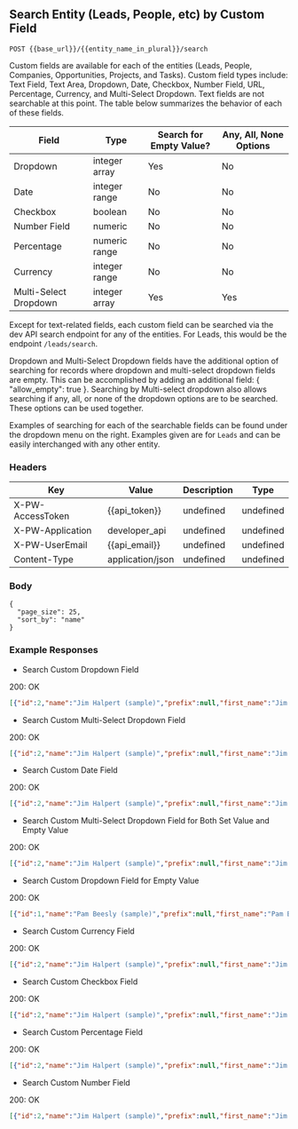 ## Search Entity (Leads, People, etc) by Custom Field

```POST {{base_url}}/{{entity_name_in_plural}}/search```

Custom fields are available for each of the entities (Leads, People, Companies, Opportunities, Projects, and Tasks). Custom field types include: Text Field, Text Area, Dropdown, Date, Checkbox, Number Field, URL, Percentage, Currency, and Multi-Select Dropdown. Text fields are not searchable at this point. The table below summarizes the behavior of each of these fields.

| Field                 | Type          | Search for Empty Value? | Any, All, None Options |
| --------------------- | ------------- | ----------------------- | ---------------------- |
| Dropdown              | integer array | Yes                     | No                     |
| Date                  | integer range | No                      | No                     |
| Checkbox              | boolean       | No                      | No                     |
| Number Field          | numeric       | No                      | No                     |
| Percentage            | numeric range | No                      | No                     |
| Currency              | integer range | No                      | No                     |
| Multi-Select Dropdown | integer array | Yes                     | Yes                    |

Except for text-related fields, each custom field can be searched via the dev API search endpoint for any of the entities. For Leads, this would be the endpoint `/leads/search`.

Dropdown and Multi-Select Dropdown fields have the additional option of searching for records where dropdown and multi-select dropdown fields are empty. This can be accomplished by adding an additional field: { "allow_empty": true }. Searching by Multi-select dropdown also allows searching if any, all, or none of the dropdown options are to be searched. These options can be used together.

Examples of searching for each of the searchable fields can be found under the dropdown menu on the right. Examples given are for `Leads` and can be easily interchanged with any other entity.

### Headers

Key | Value | Description | Type
--- | --- | --- | ---
X-PW-AccessToken | {{api_token}} | undefined | undefined
X-PW-Application | developer_api | undefined | undefined
X-PW-UserEmail | {{api_email}} | undefined | undefined
Content-Type | application/json | undefined | undefined
### Body

```
{
  "page_size": 25,
  "sort_by": "name"
}
```
### Example Responses

- Search Custom Dropdown Field

200: OK
```json
[{"id":2,"name":"Jim Halpert (sample)","prefix":null,"first_name":"Jim Halpert (sample)","last_name":null,"middle_name":null,"suffix":null,"address":{"street":"213 West Main St","city":"Scranton","state":"PA","postal_code":"18503","country":null},"assignee_id":null,"company_name":"Dunder Mifflin, Inc.","customer_source_id":1,"details":"A Lead is someone you've qualified as a potential client. When you are ready to start making a deal, simply convert the Lead into an Opportunity.\n\nOnce your Lead becomes an Opportunity, you'll be able to track progress between each stage of the deal making process in your fully customizable Opportunity Pipeline. Add your own Lead and convert it to an Opportunity to see how it works!","email":{"email":"jim@dundermifflin.com","category":"work"},"interaction_count":0,"monetary_unit":null,"monetary_value":2500,"socials":[],"status":"New","status_id":1,"tags":["sample"],"title":"Manager","websites":[{"url":"http://www.dundermifflin.com","category":"work"}],"phone_numbers":[{"number":"5104447778","category":"work"}],"custom_fields":[{"custom_field_definition_id":1,"value":"Blah"},{"custom_field_definition_id":2,"value":"blah blah blah"},{"custom_field_definition_id":3,"value":1},{"custom_field_definition_id":4,"value":1518595200},{"custom_field_definition_id":5,"value":true},{"custom_field_definition_id":6,"value":42.0},{"custom_field_definition_id":7,"value":"http://blah.com"},{"custom_field_definition_id":8,"value":50},{"custom_field_definition_id":9,"value":1000.0},{"custom_field_definition_id":10,"value":[3]}],"date_created":1518656437,"date_modified":1518657195,"date_last_contacted":null}]
```
- Search Custom Multi-Select Dropdown Field

200: OK
```json
[{"id":2,"name":"Jim Halpert (sample)","prefix":null,"first_name":"Jim Halpert (sample)","last_name":null,"middle_name":null,"suffix":null,"address":{"street":"213 West Main St","city":"Scranton","state":"PA","postal_code":"18503","country":null},"assignee_id":null,"company_name":"Dunder Mifflin, Inc.","customer_source_id":1,"details":"A Lead is someone you've qualified as a potential client. When you are ready to start making a deal, simply convert the Lead into an Opportunity.\n\nOnce your Lead becomes an Opportunity, you'll be able to track progress between each stage of the deal making process in your fully customizable Opportunity Pipeline. Add your own Lead and convert it to an Opportunity to see how it works!","email":{"email":"jim@dundermifflin.com","category":"work"},"interaction_count":0,"monetary_unit":null,"monetary_value":2500,"socials":[],"status":"New","status_id":1,"tags":["sample"],"title":"Manager","websites":[{"url":"http://www.dundermifflin.com","category":"work"}],"phone_numbers":[{"number":"5104447778","category":"work"}],"custom_fields":[{"custom_field_definition_id":1,"value":"Blah"},{"custom_field_definition_id":2,"value":"blah blah blah"},{"custom_field_definition_id":3,"value":1},{"custom_field_definition_id":4,"value":1518595200},{"custom_field_definition_id":5,"value":true},{"custom_field_definition_id":6,"value":42.0},{"custom_field_definition_id":7,"value":"http://blah.com"},{"custom_field_definition_id":8,"value":50},{"custom_field_definition_id":9,"value":1000.0},{"custom_field_definition_id":10,"value":[3]}],"date_created":1518656437,"date_modified":1518657195,"date_last_contacted":null}]
```
- Search Custom Date Field

200: OK
```json
[{"id":2,"name":"Jim Halpert (sample)","prefix":null,"first_name":"Jim Halpert (sample)","last_name":null,"middle_name":null,"suffix":null,"address":{"street":"213 West Main St","city":"Scranton","state":"PA","postal_code":"18503","country":null},"assignee_id":null,"company_name":"Dunder Mifflin, Inc.","customer_source_id":1,"details":"A Lead is someone you've qualified as a potential client. When you are ready to start making a deal, simply convert the Lead into an Opportunity.\n\nOnce your Lead becomes an Opportunity, you'll be able to track progress between each stage of the deal making process in your fully customizable Opportunity Pipeline. Add your own Lead and convert it to an Opportunity to see how it works!","email":{"email":"jim@dundermifflin.com","category":"work"},"interaction_count":0,"monetary_unit":null,"monetary_value":2500,"socials":[],"status":"New","status_id":1,"tags":["sample"],"title":"Manager","websites":[{"url":"http://www.dundermifflin.com","category":"work"}],"phone_numbers":[{"number":"5104447778","category":"work"}],"custom_fields":[{"custom_field_definition_id":1,"value":"Blah"},{"custom_field_definition_id":2,"value":"blah blah blah"},{"custom_field_definition_id":3,"value":1},{"custom_field_definition_id":4,"value":1518595200},{"custom_field_definition_id":5,"value":true},{"custom_field_definition_id":6,"value":42.0},{"custom_field_definition_id":7,"value":"http://blah.com"},{"custom_field_definition_id":8,"value":50},{"custom_field_definition_id":9,"value":1000.0},{"custom_field_definition_id":10,"value":[3]}],"date_created":1518656437,"date_modified":1518657195,"date_last_contacted":null}]
```
- Search Custom Multi-Select Dropdown Field for Both Set Value and Empty Value

200: OK
```json
[{"id":2,"name":"Jim Halpert (sample)","prefix":null,"first_name":"Jim Halpert (sample)","last_name":null,"middle_name":null,"suffix":null,"address":{"street":"213 West Main St","city":"Scranton","state":"PA","postal_code":"18503","country":null},"assignee_id":null,"company_name":"Dunder Mifflin, Inc.","customer_source_id":1,"details":"A Lead is someone you've qualified as a potential client. When you are ready to start making a deal, simply convert the Lead into an Opportunity.\n\nOnce your Lead becomes an Opportunity, you'll be able to track progress between each stage of the deal making process in your fully customizable Opportunity Pipeline. Add your own Lead and convert it to an Opportunity to see how it works!","email":{"email":"jim@dundermifflin.com","category":"work"},"interaction_count":0,"monetary_unit":null,"monetary_value":2500,"socials":[],"status":"New","status_id":1,"tags":["sample"],"title":"Manager","websites":[{"url":"http://www.dundermifflin.com","category":"work"}],"phone_numbers":[{"number":"5104447778","category":"work"}],"custom_fields":[{"custom_field_definition_id":1,"value":"Blah"},{"custom_field_definition_id":2,"value":"blah blah blah"},{"custom_field_definition_id":3,"value":1},{"custom_field_definition_id":4,"value":1518595200},{"custom_field_definition_id":5,"value":true},{"custom_field_definition_id":6,"value":42.0},{"custom_field_definition_id":7,"value":"http://blah.com"},{"custom_field_definition_id":8,"value":50},{"custom_field_definition_id":9,"value":1000.0},{"custom_field_definition_id":10,"value":[3]}],"date_created":1518656437,"date_modified":1518657195,"date_last_contacted":null},{"id":1,"name":"Pam Beesly (sample)","prefix":null,"first_name":"Pam Beesly (sample)","last_name":null,"middle_name":null,"suffix":null,"address":null,"assignee_id":null,"company_name":"Dunder Mifflin, Inc.","customer_source_id":1,"details":"A Lead is someone you've qualified as a potential client. When you are ready to start making a deal, simply convert the Lead into an Opportunity.\n\nOnce your Lead becomes an Opportunity, you'll be able to track progress between each stage of the deal making process in your fully customizable Opportunity Pipeline. Add your own Lead and convert it to an Opportunity to see how it works!","email":{"email":"pam@dundermifflin.com","category":"work"},"interaction_count":0,"monetary_unit":null,"monetary_value":5000,"socials":[],"status":"New","status_id":1,"tags":["sample"],"title":"Office Coordinator","websites":[{"url":"http://www.dundermifflin.com","category":"work"}],"phone_numbers":[{"number":"5105553333","category":"work"}],"custom_fields":[{"custom_field_definition_id":1,"value":null},{"custom_field_definition_id":9,"value":null},{"custom_field_definition_id":4,"value":null},{"custom_field_definition_id":6,"value":null},{"custom_field_definition_id":10,"value":[]},{"custom_field_definition_id":2,"value":null},{"custom_field_definition_id":8,"value":null},{"custom_field_definition_id":7,"value":null},{"custom_field_definition_id":5,"value":false},{"custom_field_definition_id":3,"value":null}],"date_created":1518656436,"date_modified":1518656436,"date_last_contacted":null}]
```
- Search Custom Dropdown Field for Empty Value

200: OK
```json
[{"id":1,"name":"Pam Beesly (sample)","prefix":null,"first_name":"Pam Beesly (sample)","last_name":null,"middle_name":null,"suffix":null,"address":null,"assignee_id":null,"company_name":"Dunder Mifflin, Inc.","customer_source_id":1,"details":"A Lead is someone you've qualified as a potential client. When you are ready to start making a deal, simply convert the Lead into an Opportunity.\n\nOnce your Lead becomes an Opportunity, you'll be able to track progress between each stage of the deal making process in your fully customizable Opportunity Pipeline. Add your own Lead and convert it to an Opportunity to see how it works!","email":{"email":"pam@dundermifflin.com","category":"work"},"interaction_count":0,"monetary_unit":null,"monetary_value":5000,"socials":[],"status":"New","status_id":1,"tags":["sample"],"title":"Office Coordinator","websites":[{"url":"http://www.dundermifflin.com","category":"work"}],"phone_numbers":[{"number":"5105553333","category":"work"}],"custom_fields":[{"custom_field_definition_id":1,"value":null},{"custom_field_definition_id":9,"value":null},{"custom_field_definition_id":4,"value":null},{"custom_field_definition_id":6,"value":null},{"custom_field_definition_id":10,"value":[]},{"custom_field_definition_id":2,"value":null},{"custom_field_definition_id":8,"value":null},{"custom_field_definition_id":7,"value":null},{"custom_field_definition_id":5,"value":false},{"custom_field_definition_id":3,"value":null}],"date_created":1518656436,"date_modified":1518656436,"date_last_contacted":null}]
```
- Search Custom Currency Field

200: OK
```json
[{"id":2,"name":"Jim Halpert (sample)","prefix":null,"first_name":"Jim Halpert (sample)","last_name":null,"middle_name":null,"suffix":null,"address":{"street":"213 West Main St","city":"Scranton","state":"PA","postal_code":"18503","country":null},"assignee_id":null,"company_name":"Dunder Mifflin, Inc.","customer_source_id":1,"details":"A Lead is someone you've qualified as a potential client. When you are ready to start making a deal, simply convert the Lead into an Opportunity.\n\nOnce your Lead becomes an Opportunity, you'll be able to track progress between each stage of the deal making process in your fully customizable Opportunity Pipeline. Add your own Lead and convert it to an Opportunity to see how it works!","email":{"email":"jim@dundermifflin.com","category":"work"},"interaction_count":0,"monetary_unit":null,"monetary_value":2500,"socials":[],"status":"New","status_id":1,"tags":["sample"],"title":"Manager","websites":[{"url":"http://www.dundermifflin.com","category":"work"}],"phone_numbers":[{"number":"5104447778","category":"work"}],"custom_fields":[{"custom_field_definition_id":1,"value":"Blah"},{"custom_field_definition_id":2,"value":"blah blah blah"},{"custom_field_definition_id":3,"value":1},{"custom_field_definition_id":4,"value":1518595200},{"custom_field_definition_id":5,"value":true},{"custom_field_definition_id":6,"value":42.0},{"custom_field_definition_id":7,"value":"http://blah.com"},{"custom_field_definition_id":8,"value":50},{"custom_field_definition_id":9,"value":1000.0},{"custom_field_definition_id":10,"value":[3]}],"date_created":1518656437,"date_modified":1518657195,"date_last_contacted":null}]
```
- Search Custom Checkbox Field

200: OK
```json
[{"id":2,"name":"Jim Halpert (sample)","prefix":null,"first_name":"Jim Halpert (sample)","last_name":null,"middle_name":null,"suffix":null,"address":{"street":"213 West Main St","city":"Scranton","state":"PA","postal_code":"18503","country":null},"assignee_id":null,"company_name":"Dunder Mifflin, Inc.","customer_source_id":1,"details":"A Lead is someone you've qualified as a potential client. When you are ready to start making a deal, simply convert the Lead into an Opportunity.\n\nOnce your Lead becomes an Opportunity, you'll be able to track progress between each stage of the deal making process in your fully customizable Opportunity Pipeline. Add your own Lead and convert it to an Opportunity to see how it works!","email":{"email":"jim@dundermifflin.com","category":"work"},"interaction_count":0,"monetary_unit":null,"monetary_value":2500,"socials":[],"status":"New","status_id":1,"tags":["sample"],"title":"Manager","websites":[{"url":"http://www.dundermifflin.com","category":"work"}],"phone_numbers":[{"number":"5104447778","category":"work"}],"custom_fields":[{"custom_field_definition_id":1,"value":"Blah"},{"custom_field_definition_id":2,"value":"blah blah blah"},{"custom_field_definition_id":3,"value":1},{"custom_field_definition_id":4,"value":1518595200},{"custom_field_definition_id":5,"value":true},{"custom_field_definition_id":6,"value":42.0},{"custom_field_definition_id":7,"value":"http://blah.com"},{"custom_field_definition_id":8,"value":50},{"custom_field_definition_id":9,"value":1000.0},{"custom_field_definition_id":10,"value":[3]}],"date_created":1518656437,"date_modified":1518657195,"date_last_contacted":null}]
```
- Search Custom Percentage Field

200: OK
```json
[{"id":2,"name":"Jim Halpert (sample)","prefix":null,"first_name":"Jim Halpert (sample)","last_name":null,"middle_name":null,"suffix":null,"address":{"street":"213 West Main St","city":"Scranton","state":"PA","postal_code":"18503","country":null},"assignee_id":null,"company_name":"Dunder Mifflin, Inc.","customer_source_id":1,"details":"A Lead is someone you've qualified as a potential client. When you are ready to start making a deal, simply convert the Lead into an Opportunity.\n\nOnce your Lead becomes an Opportunity, you'll be able to track progress between each stage of the deal making process in your fully customizable Opportunity Pipeline. Add your own Lead and convert it to an Opportunity to see how it works!","email":{"email":"jim@dundermifflin.com","category":"work"},"interaction_count":0,"monetary_unit":null,"monetary_value":2500,"socials":[],"status":"New","status_id":1,"tags":["sample"],"title":"Manager","websites":[{"url":"http://www.dundermifflin.com","category":"work"}],"phone_numbers":[{"number":"5104447778","category":"work"}],"custom_fields":[{"custom_field_definition_id":1,"value":"Blah"},{"custom_field_definition_id":2,"value":"blah blah blah"},{"custom_field_definition_id":3,"value":1},{"custom_field_definition_id":4,"value":1518595200},{"custom_field_definition_id":5,"value":true},{"custom_field_definition_id":6,"value":42.0},{"custom_field_definition_id":7,"value":"http://blah.com"},{"custom_field_definition_id":8,"value":50},{"custom_field_definition_id":9,"value":1000.0},{"custom_field_definition_id":10,"value":[3]}],"date_created":1518656437,"date_modified":1518657195,"date_last_contacted":null}]
```
- Search Custom Number Field

200: OK
```json
[{"id":2,"name":"Jim Halpert (sample)","prefix":null,"first_name":"Jim Halpert (sample)","last_name":null,"middle_name":null,"suffix":null,"address":{"street":"213 West Main St","city":"Scranton","state":"PA","postal_code":"18503","country":null},"assignee_id":null,"company_name":"Dunder Mifflin, Inc.","customer_source_id":1,"details":"A Lead is someone you've qualified as a potential client. When you are ready to start making a deal, simply convert the Lead into an Opportunity.\n\nOnce your Lead becomes an Opportunity, you'll be able to track progress between each stage of the deal making process in your fully customizable Opportunity Pipeline. Add your own Lead and convert it to an Opportunity to see how it works!","email":{"email":"jim@dundermifflin.com","category":"work"},"interaction_count":0,"monetary_unit":null,"monetary_value":2500,"socials":[],"status":"New","status_id":1,"tags":["sample"],"title":"Manager","websites":[{"url":"http://www.dundermifflin.com","category":"work"}],"phone_numbers":[{"number":"5104447778","category":"work"}],"custom_fields":[{"custom_field_definition_id":1,"value":"Blah"},{"custom_field_definition_id":2,"value":"blah blah blah"},{"custom_field_definition_id":3,"value":1},{"custom_field_definition_id":4,"value":1518595200},{"custom_field_definition_id":5,"value":true},{"custom_field_definition_id":6,"value":42.0},{"custom_field_definition_id":7,"value":"http://blah.com"},{"custom_field_definition_id":8,"value":50},{"custom_field_definition_id":9,"value":1000.0},{"custom_field_definition_id":10,"value":[3]}],"date_created":1518656437,"date_modified":1518657195,"date_last_contacted":null}]
```